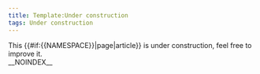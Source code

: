 ```yaml
---
title: Template:Under construction
tags: Under construction
---
```


<div class="banner">
This {{#if:{{NAMESPACE}}|page|article}} is under construction, feel free to improve it.
</div>__NOINDEX__<includeonly></includeonly>